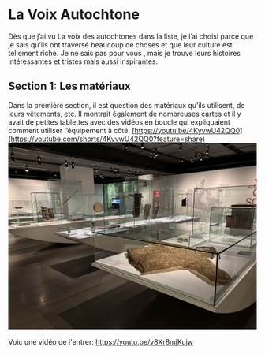 # La Voix Autochtone #

 Dès que j’ai vu La voix des autochtones dans la liste, je l’ai choisi parce que je sais qu’ils ont traversé beaucoup de choses et que leur culture est tellement riche. Je ne sais pas pour vous , mais je trouve leurs histoires intéressantes et tristes mais aussi inspirantes.

 ## Section 1: Les matériaux ##

Dans la première section, il est question des matériaux qu’ils utilisent, de leurs vêtements, etc. Il montrait également de nombreuses cartes et il y avait de petites tablettes avec des vidéos en boucle qui expliquaient comment utiliser l’équipement à côté.
[https://youtu.be/4KyvwU42QQ0](https://youtube.com/shorts/4KyvwU42QQ0?feature=share)
![Image](media/ensemble_section1.jpg) 

Voic une vidéo de l'entrer:
https://youtu.be/v8Xr8mjKujw
